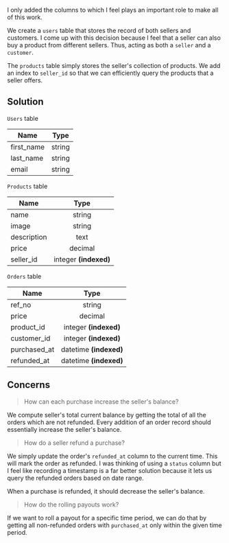 I only added the columns to which I feel plays an important role to make all
of this work.

We create a `users` table that stores the record of both sellers and 
customers. I come up with this decision because I feel that a seller can also
buy a product from different sellers. Thus, acting as both a `seller` and a
`customer`. 

The `products` table simply stores the seller's collection of products. We
add an index to `seller_id` so that we can efficiently query the products that
a seller offers.

## Solution

`Users` table

| Name          | Type           |
| ------------- |:-------------: |
| first_name    | string         |
| last_name     | string         |
| email         | string         |

`Products` table

| Name          | Type           |
| ------------- |:-------------: |
| name          | string         |
| image         | string         |
| description   | text           |
| price         | decimal        |
| seller_id     | integer **(indexed)** |

`Orders` table

| Name          | Type           |
| ------------- |:-------------: |
| ref_no        | string         |
| price         | decimal        |
| product_id    | integer **(indexed)** |
| customer_id   | integer **(indexed)** |
| purchased_at  | datetime **(indexed)** |
| refunded_at   | datetime **(indexed)** |


## Concerns

> How can each purchase increase the seller's balance?

We compute seller's total current balance by getting the total of all the orders
which are not refunded. Every addition of an order record should essentially 
increase the seller's balance.

> How do a seller refund a purchase?

We simply update the order's `refunded_at` column to the current time. This will
mark the order as refunded. I was thinking of using a `status` column but I feel
like recording a timestamp is a far better solution because it lets us query the
refunded orders based on date range.

When a purchase is refunded, it should decrease the seller's balance.

> How do the rolling payouts work?

If we want to roll a payout for a specific time period, we can do that by
getting all non-refunded orders with `purchased_at` only within the given
time period.

